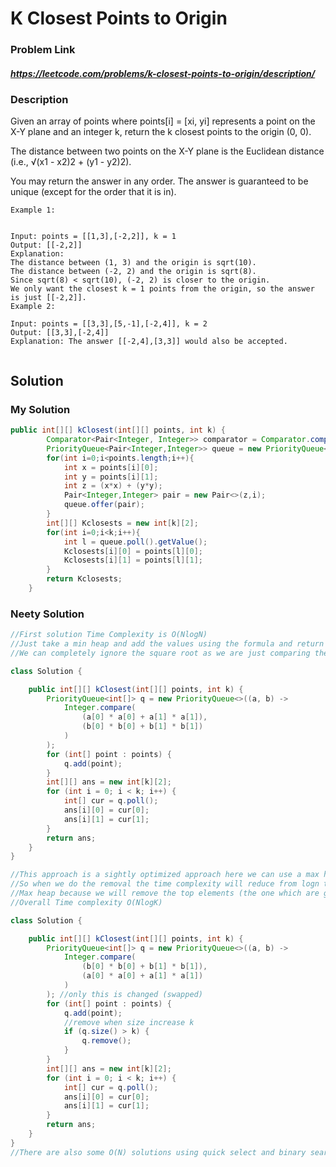 
# K Closest Points to Origin

### Problem Link 
##### https://leetcode.com/problems/k-closest-points-to-origin/description/
### Description
Given an array of points where points[i] = [xi, yi] represents a point on the X-Y plane and an integer k, return the k closest points to the origin (0, 0).

The distance between two points on the X-Y plane is the Euclidean distance (i.e., √(x1 - x2)2 + (y1 - y2)2).

You may return the answer in any order. The answer is guaranteed to be unique (except for the order that it is in).
```
Example 1:


Input: points = [[1,3],[-2,2]], k = 1
Output: [[-2,2]]
Explanation:
The distance between (1, 3) and the origin is sqrt(10).
The distance between (-2, 2) and the origin is sqrt(8).
Since sqrt(8) < sqrt(10), (-2, 2) is closer to the origin.
We only want the closest k = 1 points from the origin, so the answer is just [[-2,2]].
Example 2:

Input: points = [[3,3],[5,-1],[-2,4]], k = 2
Output: [[3,3],[-2,4]]
Explanation: The answer [[-2,4],[3,3]] would also be accepted.
 
```

## Solution 
### My Solution

```java
public int[][] kClosest(int[][] points, int k) {
        Comparator<Pair<Integer, Integer>> comparator = Comparator.comparing(Pair::getKey);
        PriorityQueue<Pair<Integer,Integer>> queue = new PriorityQueue<>(comparator);
        for(int i=0;i<points.length;i++){
            int x = points[i][0];
            int y = points[i][1];
            int z = (x*x) + (y*y);
            Pair<Integer,Integer> pair = new Pair<>(z,i);
            queue.offer(pair);
        }
        int[][] Kclosests = new int[k][2];
        for(int i=0;i<k;i++){
            int l = queue.poll().getValue();
            Kclosests[i][0] = points[l][0];
            Kclosests[i][1] = points[l][1];
        }
        return Kclosests;
    }
```

### Neety Solution

```java
//First solution Time Complexity is O(NlogN)
//Just take a min heap and add the values using the formula and return the top k values
//We can completely ignore the square root as we are just comparing the values (if a*a>b*b => a>b)

class Solution {

    public int[][] kClosest(int[][] points, int k) {
        PriorityQueue<int[]> q = new PriorityQueue<>((a, b) ->
            Integer.compare(
                (a[0] * a[0] + a[1] * a[1]),
                (b[0] * b[0] + b[1] * b[1])
            )
        );
        for (int[] point : points) {
            q.add(point);
        }
        int[][] ans = new int[k][2];
        for (int i = 0; i < k; i++) {
            int[] cur = q.poll();
            ans[i][0] = cur[0];
            ans[i][1] = cur[1];
        }
        return ans;
    }
}

//This approach is a sightly optimized approach here we can use a max heap and maintain its size as k.
//So when we do the removal the time complexity will reduce from logn to logk
//Max heap because we will remove the top elements (the one which are greater)
//Overall Time complexity O(NlogK)

class Solution {

    public int[][] kClosest(int[][] points, int k) {
        PriorityQueue<int[]> q = new PriorityQueue<>((a, b) ->
            Integer.compare(
                (b[0] * b[0] + b[1] * b[1]),
                (a[0] * a[0] + a[1] * a[1])
            )
        ); //only this is changed (swapped)
        for (int[] point : points) {
            q.add(point);
            //remove when size increase k
            if (q.size() > k) {
                q.remove();
            }
        }
        int[][] ans = new int[k][2];
        for (int i = 0; i < k; i++) {
            int[] cur = q.poll();
            ans[i][0] = cur[0];
            ans[i][1] = cur[1];
        }
        return ans;
    }
}
//There are also some O(N) solutions using quick select and binary search https://leetcode.com/problems/k-closest-points-to-origin/solution/

```


